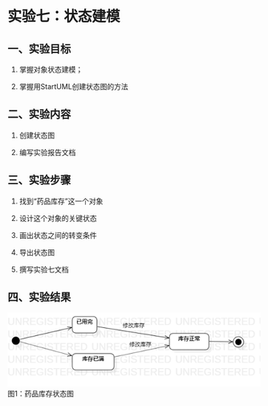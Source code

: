 # 实验七：状态建模

## 一、实验目标

1. 掌握对象状态建模；

2. 掌握用StartUML创建状态图的方法

## 二、实验内容

1. 创建状态图

2. 编写实验报告文档

## 三、实验步骤

1. 找到“药品库存”这一个对象

2. 设计这个对象的关键状态
 
3. 画出状态之间的转变条件

4. 导出状态图

5. 撰写实验七文档


## 四、实验结果

![药品库存状态图](./StatechartDiagram1.png)   
图1：药品库存状态图

				
